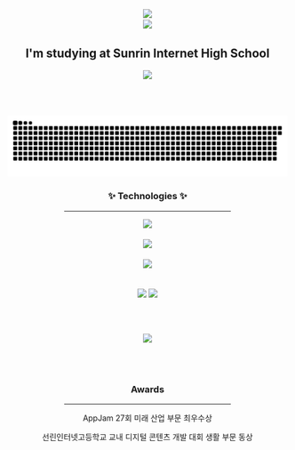 <div align="center">
	<a href="https://github.com/jwkwon0817" target="_blank">
		<img src="https://capsule-render.vercel.app/api?type=waving&color=timeGradient&height=180&section=header&text=Jeewon%20Kwon&fontSize=90" />
	</a>
</div>

<div align="center">
	<img src="https://readme-typing-svg.demolab.com?font=Fira+Code&weight=600&duration=2000&size=24&pause=1000&color=4CF789&center=true&vCenter=true&width=435&lines=Hi+There!+%F0%9F%91%8B;I'm+Jeewon+Kwon!" />
</div>

<h2 align="center">I'm studying at Sunrin Internet High School</h2>

<div align="center">
	<img src="https://github-widgetbox.vercel.app/api/profile?username=jwkwon0817&data=followers,repositories,stars,commits" />
</div>

<br /><br />

<div align="center">
	<a href="#pinned-items-modal-wrapper">
		<img src="https://github.com/jwkwon0817/jwkwon0817/blob/output/github-contribution-grid-snake-dark.svg" />
	</a>
</div>

<h3 align="center">✨ Technologies ✨</h3>
<div align="center">
	<hr width="300px"/>
	<div>
		<div>
			<img src="https://skillicons.dev/icons?i=swift,react,nextjs" />
		</div>
		<br />
		<div>
			<img src="https://skillicons.dev/icons?i=spring,fastapi,nestjs,docker,cloudflare,gcp" />
		</div>
		<br />
		<div>
			<img src="https://skillicons.dev/icons?i=git,githubactions,yarn,bash,figma" />
		</div>
	</div>
<br /><br />


<div align="center">
	<img src="https://github-readme-stats.vercel.app/api?username=jwkwon0817&count_private=true&show_icons=true&theme=dracula&hide_border=true" />
	<img src="https://github-readme-stats.vercel.app/api/top-langs/?username=jwkwon0817&layout=compact&theme=dracula&hide_border=true&count_private=true" />
</div>

<br /><br />

<div align="center">
	<img src="http://mazassumnida.wtf/api/v2/generate_badge?boj=jwkwon"/>
</div>

<br /><br />

<h3 align="center">Awards</h3>
<div align="center">
	<hr width="300px" />
	<p>AppJam 27회 미래 산업 부문 최우수상</li>
	<p>선린인터넷고등학교 교내 디지털 콘텐츠 개발 대회 생활 부문 동상</li>
</ul>
